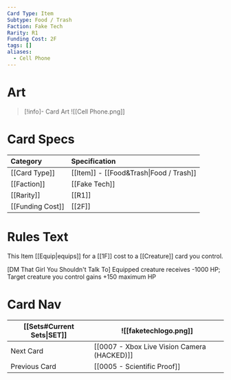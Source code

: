 ```yaml
---
Card Type: Item
Subtype: Food / Trash
Faction: Fake Tech
Rarity: R1
Funding Cost: 2F
tags: []
aliases:
  - Cell Phone
---
```

# Art

> [!info]- Card Art
> ![[Cell Phone.png]]

# Card Specs

| Category | Specification| 
| :--- | :--- |
| [[Card Type]] | [[Item]] - [[Food&Trash\|Food / Trash]] | 
| [[Faction]] | [[Fake Tech]] |  
| [[Rarity]] | [[R1]] |  
| [[Funding Cost]] | [[2F]] |  

# Rules Text  

This Item [[Equip|equips]] for a [[1F]] cost to a [[Creature]] card you control.  

[DM That Girl You Shouldn't Talk To] Equipped creature receives -1000 HP;
Target creature you control gains +150 maximum HP  


# Card Nav

| [[Sets#Current Sets\|SET]] | ![[faketechlogo.png]] |
| --------------------------- | --------------------- |
| Next Card                   | [[0007 - Xbox Live Vision Camera (HACKED)]]                  |
| Previous Card               | [[0005 - Scientific Proof]]                  |




